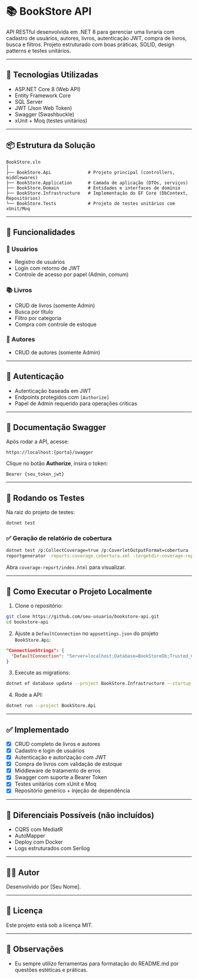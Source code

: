 ﻿# 📚 BookStore API

API RESTful desenvolvida em .NET 8 para gerenciar uma livraria com cadastro de usuários, autores, livros, autenticação JWT, compra de livros, busca e filtros. Projeto estruturado com boas práticas, SOLID, design patterns e testes unitários.

---

## 🚀 Tecnologias Utilizadas

- ASP.NET Core 8 (Web API)
- Entity Framework Core
- SQL Server
- JWT (Json Web Token)
- Swagger (Swashbuckle)
- xUnit + Moq (testes unitários)

---

## 📦 Estrutura da Solução

```
BookStore.sln
│
├── BookStore.Api              # Projeto principal (controllers, middlewares)
├── BookStore.Application      # Camada de aplicação (DTOs, serviços)
├── BookStore.Domain           # Entidades e interfaces de domínio
├── BookStore.Infrastructure   # Implementação do EF Core (DbContext, Repositórios)
└── BookStore.Tests            # Projeto de testes unitários com xUnit/Moq
```

---

## 📌 Funcionalidades

### 👥 Usuários

- Registro de usuários
- Login com retorno de JWT
- Controle de acesso por papel (Admin, comum)

### 📚 Livros

- CRUD de livros (somente Admin)
- Busca por título
- Filtro por categoria
- Compra com controle de estoque

### 🧑 Autores

- CRUD de autores (somente Admin)

---

## 🔐 Autenticação

- Autenticação baseada em JWT
- Endpoints protegidos com `[Authorize]`
- Papel de Admin requerido para operações críticas

---

## 📑 Documentação Swagger

Após rodar a API, acesse:

```
https://localhost:{porta}/swagger
```

Clique no botão **Authorize**, insira o token:

```
Bearer {seu_token_jwt}
```

---

## 🧪 Rodando os Testes

Na raiz do projeto de testes:

```bash
dotnet test
```

### ✅ Geração de relatório de cobertura

```bash
dotnet test /p:CollectCoverage=true /p:CoverletOutputFormat=cobertura
reportgenerator -reports:coverage.cobertura.xml -targetdir:coverage-report -reporttypes:Html
```

Abra `coverage-report/index.html` para visualizar.

---

## 🧱 Como Executar o Projeto Localmente

1. Clone o repositório:

```bash
git clone https://github.com/seu-usuario/bookstore-api.git
cd bookstore-api
```

2. Ajuste a `DefaultConnection` no `appsettings.json` do projeto `BookStore.Api`:

```json
"ConnectionStrings": {
  "DefaultConnection": "Server=localhost;Database=BookStoreDb;Trusted_Connection=True;"
}
```

3. Execute as migrations:

```bash
dotnet ef database update --project BookStore.Infrastructure --startup-project BookStore.Api
```

4. Rode a API:

```bash
dotnet run --project BookStore.Api
```

---

## ✅ Implementado

- [x] CRUD completo de livros e autores
- [x] Cadastro e login de usuários
- [x] Autenticação e autorização com JWT
- [x] Compra de livros com validação de estoque
- [x] Middleware de tratamento de erros
- [x] Swagger com suporte a Bearer Token
- [x] Testes unitários com xUnit e Moq
- [x] Repositório genérico + injeção de dependência

---

## 🌟 Diferenciais Possíveis (não incluídos)

- CQRS com MediatR
- AutoMapper
- Deploy com Docker
- Logs estruturados com Serilog

---

## 🧑‍💻 Autor

Desenvolvido por [Seu Nome].

---

## 📄 Licença

Este projeto está sob a licença MIT.

---

## 🔎 Observações

- Eu sempre utilizo ferramentas para formatação do README.md por questões estéticas e práticas.